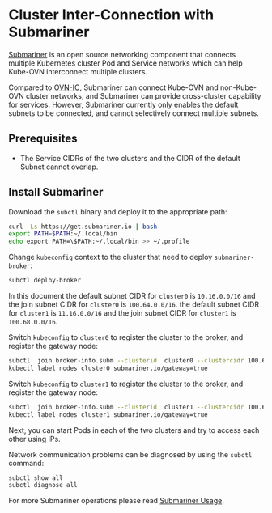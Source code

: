 # Cluster Inter-Connection with Submariner

[Submariner](https://submariner.io/) is an open source networking component that connects multiple Kubernetes cluster Pod and Service
networks which can help Kube-OVN interconnect multiple clusters.

Compared to [OVN-IC](./with-ovn-ic.md), Submariner can connect Kube-OVN and non-Kube-OVN cluster networks, and
Submariner can provide cross-cluster capability for services. However, Submariner currently only enables the default subnets to be connected,
and cannot selectively connect multiple subnets.

## Prerequisites

- The Service CIDRs of the two clusters and the CIDR of the default Subnet cannot overlap.

## Install Submariner

Download the `subctl` binary and deploy it to the appropriate path:

```bash
curl -Ls https://get.submariner.io | bash
export PATH=$PATH:~/.local/bin
echo export PATH=\$PATH:~/.local/bin >> ~/.profile
```

Change `kubeconfig` context to the cluster that need to deploy `submariner-broker`:

```bash
subctl deploy-broker
```

In this document the default subnet CIDR for `cluster0` is `10.16.0.0/16` and the join subnet CIDR for `cluster0` is `100.64.0.0/16`. the default subnet CIDR for `cluster1` is `11.16.0.0/16` and the join subnet CIDR for `cluster1` is `100.68.0.0/16`.

Switch `kubeconfig` to `cluster0` to register the cluster to the broker, and register the gateway node:

```bash
subctl  join broker-info.subm --clusterid  cluster0 --clustercidr 100.64.0.0/16,10.16.0.0/16  --natt=false --cable-driver vxlan --health-check=false
kubectl label nodes cluster0 submariner.io/gateway=true
```

Switch `kubeconfig` to `cluster1` to register the cluster to the broker, and register the gateway node:

```bash
subctl  join broker-info.subm --clusterid  cluster1 --clustercidr 100.68.0.0/16,11.16.0.0/16  --natt=false --cable-driver vxlan --health-check=false
kubectl label nodes cluster1 submariner.io/gateway=true
```

Next, you can start Pods in each of the two clusters and try to access each other using IPs.

Network communication problems can be diagnosed by using the `subctl` command:

```bash
subctl show all
subctl diagnose all
```

For more Submariner operations please read [Submariner Usage](https://submariner.io/operations/usage/).
